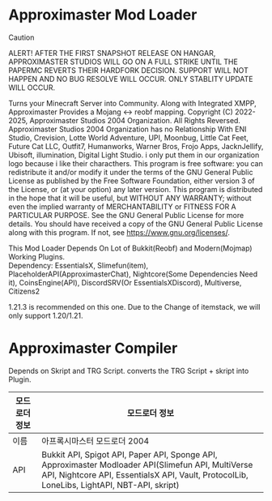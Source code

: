 # Approximaster Mod Loader  
> [!CAUTION]
> ALERT! AFTER THE FIRST SNAPSHOT RELEASE ON HANGAR, APPROXIMASTER STUDIOS WILL GO ON A FULL STRIKE UNTIL THE PAPERMC REVERTS THEIR HARDFORK DECISION. SUPPORT WILL NOT HAPPEN AND NO BUG RESOLVE WILL OCCUR.
> ONLY STABLITY UPDATE WILL OCCUR.

Turns your Minecraft Server into Community. Along with Integrated XMPP, Approximaster Provides a Mojang <-> reobf mapping.
Copyright (C) 2022-2025, Approximaster Studios 2004 Organization. All Rights Reversed. Approximaster Studios 2004 Organization has no Relationship With ENI Studio, Crevision, Lotte World Adventure, UPI, Moonbug, Little Cat Feet, Future Cat LLC, Outfit7, Humanworks, Warner Bros, Frojo Apps, JacknJellify, Ubisoft, illumination, Digital Light Studio. i only put them in our organization logo because i like their characthers. This program is free software: you can redistribute it and/or modify it under the terms of the GNU General Public License as published by the Free Software Foundation, either version 3 of the License, or (at your option) any later version. This program is distributed in the hope that it will be useful, but WITHOUT ANY WARRANTY; without even the implied warranty of MERCHANTABILITY or FITNESS FOR A PARTICULAR PURPOSE. See the GNU General Public License for more details. You should have received a copy of the GNU General Public License along with this program. If not, see <https://www.gnu.org/licenses/>.

This Mod Loader Depends On Lot of Bukkit(Reobf) and Modern(Mojmap) Working Plugins.\
Dependency:
EssentialsX, Slimefun(item), PlaceholderAPI(ApproximasterChat), Nightcore(Some Dependencies Need it), CoinsEngine(API), DiscordSRV(Or EssentialsXDiscord), Multiverse, Citizens2

1.21.3 is recommended on this one. Due to the Change of itemstack, we will only support 1.20/1.21.  

# Approximaster Compiler

Depends on Skript and TRG Script.
converts the TRG Script + skript into Plugin.

| 모드로더 정보 | 모드로더 정보 |
|--------------|----------------|
| 이름 | 아프록시마스터 모드로더 2004 |
| API | Bukkit API, Spigot API, Paper API, Sponge API, Approximaster Modloader API(Slimefun API, MultiVerse API, Nightcore API, EssentialsX API, Vault, ProtocolLib, LoneLibs, LightAPI, NBT-API, skript) 
